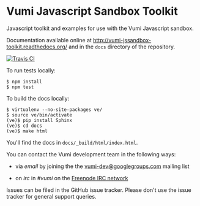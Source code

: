 Vumi Javascript Sandbox Toolkit
===============================

Javascript toolkit and examples for use with the Vumi Javascript
sandbox.

Documentation available online at
http://vumi-jssandbox-toolkit.readthedocs.org/ and in the `docs`
directory of the repository.

[![Travis CI][vjst-ci-image]][vjst-ci]

  [vjst-ci-image]: https://travis-ci.org/praekelt/vumi-jssandbox-toolkit.png?branch=develop
  [vjst-ci]: https://travis-ci.org/praekelt/vumi-jssandbox-toolkit

To run tests locally:

    $ npm install
    $ npm test

To build the docs locally:

    $ virtualenv --no-site-packages ve/
    $ source ve/bin/activate
    (ve)$ pip install Sphinx
    (ve)$ cd docs
    (ve)$ make html

You'll find the docs in `docs/_build/html/index.html`.

You can contact the Vumi development team in the following ways:

* via *email* by joining the the [vumi-dev@googlegroups.com][vumi-email]
  mailing list
* on *irc* in *#vumi* on the [Freenode IRC network][vumi-irc]

  [vumi-email]: https://groups.google.com/forum/?fromgroups#!forum/vumi-dev
  [vumi-irc]: https://webchat.freenode.net/?channels=#vumi

Issues can be filed in the GitHub issue tracker. Please don't use the
issue tracker for general support queries.
